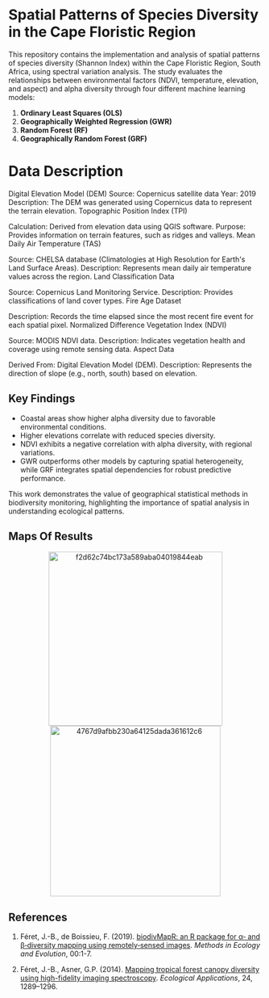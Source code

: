 # Spatial Patterns of Species Diversity in the Cape Floristic Region

This repository contains the implementation and analysis of spatial patterns of species diversity (Shannon Index) within the Cape Floristic Region, South Africa, using spectral variation analysis. The study evaluates the relationships between environmental factors (NDVI, temperature, elevation, and aspect) and alpha diversity through four different machine learning models:

1. **Ordinary Least Squares (OLS)**
2. **Geographically Weighted Regression (GWR)**
3. **Random Forest (RF)**
4. **Geographically Random Forest (GRF)**

# Data Description
Digital Elevation Model (DEM)
Source: Copernicus satellite data
Year: 2019
Description: The DEM was generated using Copernicus data to represent the terrain elevation.
Topographic Position Index (TPI)

Calculation: Derived from elevation data using QGIS software.
Purpose: Provides information on terrain features, such as ridges and valleys.
Mean Daily Air Temperature (TAS)

Source: CHELSA database (Climatologies at High Resolution for Earth's Land Surface Areas).
Description: Represents mean daily air temperature values across the region.
Land Classification Data

Source: Copernicus Land Monitoring Service.
Description: Provides classifications of land cover types.
Fire Age Dataset

Description: Records the time elapsed since the most recent fire event for each spatial pixel.
Normalized Difference Vegetation Index (NDVI)

Source: MODIS NDVI data.
Description: Indicates vegetation health and coverage using remote sensing data.
Aspect Data

Derived From: Digital Elevation Model (DEM).
Description: Represents the direction of slope (e.g., north, south) based on elevation.

## Key Findings
- Coastal areas show higher alpha diversity due to favorable environmental conditions.
- Higher elevations correlate with reduced species diversity.
- NDVI exhibits a negative correlation with alpha diversity, with regional variations.
- GWR outperforms other models by capturing spatial heterogeneity, while GRF integrates spatial dependencies for robust predictive performance.

This work demonstrates the value of geographical statistical methods in biodiversity monitoring, highlighting the importance of spatial analysis in understanding ecological patterns.


## Maps Of Results

<div align="center">
  <img width="345" alt="f2d62c74bc173a589aba04019844eab" src="https://github.com/user-attachments/assets/fb7e60fe-2330-4a7f-a7e2-2018560baf90" /><br>
  <img width="338" alt="4767d9afbb230a64125dada361612c6" src="https://github.com/user-attachments/assets/a4745bd9-ea65-4ca3-80bf-0cab114b4a15" />
</div>

## References

1. Féret, J.-B., de Boissieu, F. (2019). [biodivMapR: an R package for α‐ and β‐diversity mapping using remotely‐sensed images](https://doi.org/10.1111/2041-210X.13310). *Methods in Ecology and Evolution*, 00:1-7.
   
2. Féret, J.-B., Asner, G.P. (2014). [Mapping tropical forest canopy diversity using high-fidelity imaging spectroscopy](https://doi.org/10.1890/13-1824.1). *Ecological Applications*, 24, 1289–1296.

